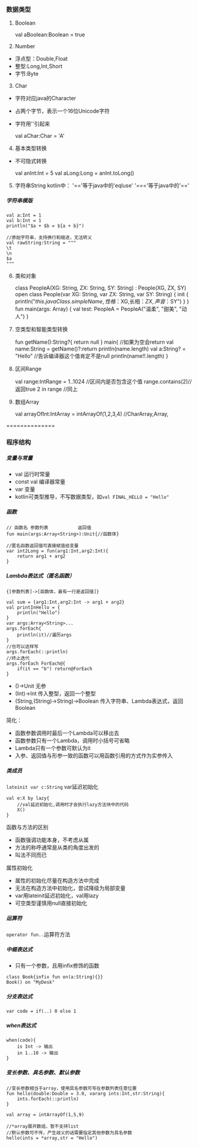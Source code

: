 ### 数据类型
1. Boolean
	
	val aBoolean:Boolean = true

2. Number
- 浮点型：Double,Float
- 整型:Long,Int,Short
- 字节:Byte

3. Char
- 字符对应java的Character
- 占两个字节，表示一个16位Unicode字符
- 字符用''引起来

	val aChar:Char = 'A'

4. 基本类型转换
- 不可隐式转换
	
	val anInt:Int = 5
	val aLong:Long = anInt.toLong()

5. 字符串String
kotlin中：
'=='等于java中的'eqluse'
'==='等于java中的'=='

##### 字符串模版

	val a:Int = 1
	val b:Int = 1
	println("$a + $b = ${a + b}")

	//原始字符串，支持换行和缩进，无法转义
	val rawString:String = """
	\t
	\n
	$a
	"""

6. 类和对象

	class PeopleA(XG: String, ZX: String, SY: String) : People(XG, ZX, SY)
	open class People(var XG: String, var ZX: String, var SY: String) {
	    init {
	        println("${this.javaClass.simpleName},性格：$XG,长相：$ZX,声音：$SY")
	    }
	}
	fun main(args: Array<String>) {
	    val test: PeopleA = PeopleA("温柔", "甜美", "动人")
	}

7. 空类型和智能类型转换

	fun getName():String?{
		return null
	}
	main{
		//如果为空会return
		val name:String = getName()?:return
		println(name.length)
		val a:String? = "Hello"
		//告诉编译器这个值肯定不是null
		println(name!!.length)
	}

8. 区间Range

	val range:IntRange = 1..1024
	//区间内是否包含这个值
	range.contains(2)//返回true
	2 in range //同上

9. 数组Array

	val arrayOfInt:IntArray = intArrayOf(1,2,3,4)
	//CharArray,Array<String>, 


==============

### 程序结构

##### 变量与常量
- val 运行时常量
- const val 编译器常量
- var 变量
- kotlin可类型推导，不写数据类型，如`val FINAL_HELLO = "Hello"`

##### 函数

	// 函数名 参数列表           返回值
	fun main(args:Array<String>):Unit{//函数体}

	//匿名函数返回值可直接赋值给变量
	var int2Long = fun(arg1:Int,arg2:Int){
		return arg1 + arg2
	}

##### Lambda表达式（匿名函数）
`{[参数列表]->[函数体，最有一行是返回值]}`

	val sum = {arg1:Int,arg2:Int -> arg1 + arg2}
	val printInHello = {
		println("Hello")
	}
	var args:Array<String>...
	args.forEach{
		println(it)//遍历args
	}
	//也可以这样写
	args.forEach(::println)
	//终止迭代
	args.forEach ForEach@{
		if(it == "b") return@ForEach
	}

- ()->Unit 无参
- (Int)->Int 传入整型，返回一个整型
- (String,(String)->String)->Boolean 传入字符串、Lambda表达式，返回Boolean

简化：
- 函数参数调用时最后一个Lambda可以移出去
- 函数参数只有一个Lambda，调用时小括号可省略
- Lambda只有一个参数可默认为it
- 入参、返回值与形参一致的函数可以用函数引用的方式作为实参传入

##### 类成员
`lateinit var c:String` var延迟初始化

```
val e:X by lazy{
	//val延迟初始化,调用时才会执行lazy方法块中的代码
	X()
}
```

函数与方法的区别
- 函数强调功能本身，不考虑从属
- 方法的称呼通常是从类的角度出发的
- 叫法不同而已 

属性初始化
- 属性的初始化尽量在构造方法中完成
- 无法在构造方法中初始化，尝试降级为局部变量
- var用lateinit延迟初始化，val用lazy
- 可空类型谨慎用null直接初始化

##### 运算符
`operator fun..`运算符方法


##### 中缀表达式
- 只有一个参数，且用infix修饰的函数
```
class Book{infix fun on(a:String){}}
Book() on "MyDesk"
```

##### 分支表达式
```
var code = if(..) 0 else 1
```

##### when表达式
```
when(code){
	is Int -> 输出
	in 1..10 -> 输出
}
```

##### 变长参数、具名参数、默认参数
```
//变长参数相当于array，使用具名参数可写在参数列表任意位置
fun hello(double:Double = 3.0, vararg ints:Int,str:String){
	ints.forEach(::println)
}

val array = intArrayOf(1,5,9)

//*array展开数组，暂不支持list
//默认参数可不传，产生歧义的话需要指定其他参数为具名参数
hello(ints = *array,str = "Hello")
```

